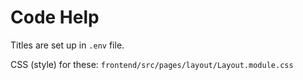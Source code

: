 # Code Help

Titles are set up in `.env` file.

CSS (style) for these: `frontend/src/pages/layout/Layout.module.css`